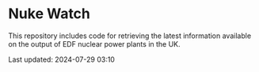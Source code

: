 # Nuke Watch

This repository includes code for retrieving the latest information available on the output of EDF nuclear power plants in the UK.

Last updated: 2024-07-29 03:10